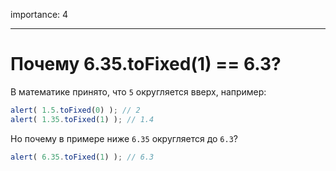 importance: 4

---

# Почему 6.35.toFixed(1) == 6.3?

В математике принято, что `5` округляется вверх, например:

```js run
alert( 1.5.toFixed(0) ); // 2
alert( 1.35.toFixed(1) ); // 1.4
```

Но почему в примере ниже `6.35` округляется до `6.3`?

```js run
alert( 6.35.toFixed(1) ); // 6.3
```

